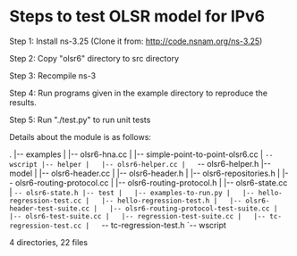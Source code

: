 # Steps to test OLSR model for IPv6

Step 1: Install ns-3.25 (Clone it from: http://code.nsnam.org/ns-3.25)

Step 2: Copy "olsr6" directory to src directory

Step 3: Recompile ns-3

Step 4: Run programs given in the example directory to reproduce the results.

Step 5: Run "./test.py" to run unit tests

Details about the module is as follows:

.
|-- examples
|   |-- olsr6-hna.cc
|   |-- simple-point-to-point-olsr6.cc
|   `-- wscript
|-- helper
|   |-- olsr6-helper.cc
|   `-- olsr6-helper.h
|-- model
|   |-- olsr6-header.cc
|   |-- olsr6-header.h
|   |-- olsr6-repositories.h
|   |-- olsr6-routing-protocol.cc
|   |-- olsr6-routing-protocol.h
|   |-- olsr6-state.cc
|   `-- olsr6-state.h
|-- test
|   |-- examples-to-run.py
|   |-- hello-regression-test.cc
|   |-- hello-regression-test.h
|   |-- olsr6-header-test-suite.cc
|   |-- olsr6-routing-protocol-test-suite.cc
|   |-- olsr6-test-suite.cc
|   |-- regression-test-suite.cc
|   |-- tc-regression-test.cc
|   `-- tc-regression-test.h
`-- wscript


4 directories, 22 files
